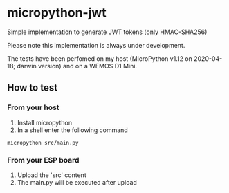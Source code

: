 # micropython-jwt

Simple implementation to generate JWT tokens (only HMAC-SHA256)

Please note this implementation is always under development.

The tests have been perfomed on my host (MicroPython v1.12 on 2020-04-18; darwin version) and on a WEMOS D1 Mini.

## How to test

### From your host

1. Install micropython
1. In a shell enter the following command

```shell
micropython src/main.py
```

### From your ESP board

1. Upload the 'src' content
1. The main.py will be executed after upload
